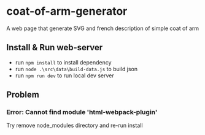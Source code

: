 # coat-of-arm-generator
A web page that generate SVG and french description of simple coat of arm

## Install & Run web-server

 - run `npm install` to install dependency
 - run `node .\src\data\build-data.js` to build json
 - run `npm run dev` to run local dev server

## Problem

### Error: Cannot find module 'html-webpack-plugin'

Try remove node_modules directory and re-run install
